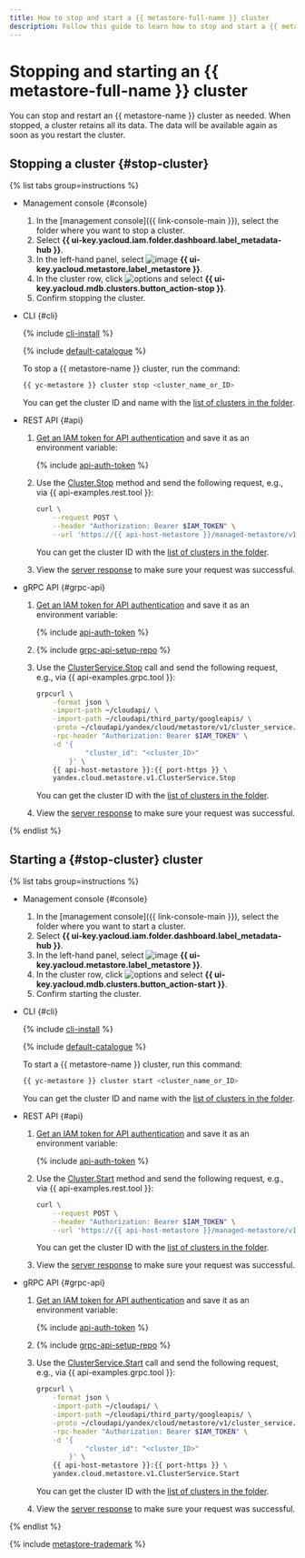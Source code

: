 ```yaml
---
title: How to stop and start a {{ metastore-full-name }} cluster
description: Follow this guide to learn how to stop and start a {{ metastore-full-name }} cluster.
---
```


# Stopping and starting an {{ metastore-full-name }} cluster

You can stop and restart an {{ metastore-name }} cluster as needed. When stopped, a cluster retains all its data. The data will be available again as soon as you restart the cluster.

## Stopping a cluster {#stop-cluster}

{% list tabs group=instructions %}

- Management console {#console}

  1. In the [management console]({{ link-console-main }}), select the folder where you want to stop a cluster.
  1. Select **{{ ui-key.yacloud.iam.folder.dashboard.label_metadata-hub }}**.
  1. In the left-hand panel, select ![image](../../../_assets/console-icons/database.svg) **{{ ui-key.yacloud.metastore.label_metastore }}**.
  1. In the cluster row, click ![options](../../../_assets/console-icons/ellipsis.svg) and select **{{ ui-key.yacloud.mdb.clusters.button_action-stop }}**.
  1. Confirm stopping the cluster.

- CLI {#cli}

  {% include [cli-install](../../../_includes/cli-install.md) %}

  {% include [default-catalogue](../../../_includes/default-catalogue.md) %}

  To stop a {{ metastore-name }} cluster, run the command:

  ```bash
  {{ yc-metastore }} cluster stop <cluster_name_or_ID>
  ```

  You can get the cluster ID and name with the [list of clusters in the folder](cluster-list.md#list-clusters).

- REST API {#api}

    1. [Get an IAM token for API authentication](../../api-ref/authentication.md) and save it as an environment variable:

        {% include [api-auth-token](../../../_includes/mdb/api-auth-token.md) %}

    1. Use the [Cluster.Stop](../../api-ref/Cluster/stop.md) method and send the following request, e.g., via {{ api-examples.rest.tool }}:

        ```bash
        curl \
            --request POST \
            --header "Authorization: Bearer $IAM_TOKEN" \
            --url 'https://{{ api-host-metastore }}/managed-metastore/v1/clusters/<cluster_ID>:stop'
        ```

        You can get the cluster ID with the [list of clusters in the folder](cluster-list.md#list-clusters).

    1. View the [server response](../../api-ref/Cluster/stop.md#yandex.cloud.operation.Operation) to make sure your request was successful.

- gRPC API {#grpc-api}

    1. [Get an IAM token for API authentication](../../api-ref/authentication.md) and save it as an environment variable:

        {% include [api-auth-token](../../../_includes/mdb/api-auth-token.md) %}

    1. {% include [grpc-api-setup-repo](../../../_includes/mdb/grpc-api-setup-repo.md) %}

    1. Use the [ClusterService.Stop](../../api-ref/grpc/Cluster/stop.md) call and send the following request, e.g., via {{ api-examples.grpc.tool }}:

        ```bash
        grpcurl \
            -format json \
            -import-path ~/cloudapi/ \
            -import-path ~/cloudapi/third_party/googleapis/ \
            -proto ~/cloudapi/yandex/cloud/metastore/v1/cluster_service.proto \
            -rpc-header "Authorization: Bearer $IAM_TOKEN" \
            -d '{
                    "cluster_id": "<cluster_ID>"
                }' \
            {{ api-host-metastore }}:{{ port-https }} \
            yandex.cloud.metastore.v1.ClusterService.Stop
        ```

        You can get the cluster ID with the [list of clusters in the folder](cluster-list.md#list-clusters).

    1. View the [server response](../../api-ref/grpc/Cluster/stop.md#yandex.cloud.operation.Operation) to make sure your request was successful.

{% endlist %}

## Starting a {#stop-cluster} cluster

{% list tabs group=instructions %}

- Management console {#console}

  1. In the [management console]({{ link-console-main }}), select the folder where you want to start a cluster.
  1. Select **{{ ui-key.yacloud.iam.folder.dashboard.label_metadata-hub }}**.
  1. In the left-hand panel, select ![image](../../../_assets/console-icons/database.svg) **{{ ui-key.yacloud.metastore.label_metastore }}**.
  1. In the cluster row, click ![options](../../../_assets/console-icons/ellipsis.svg) and select **{{ ui-key.yacloud.mdb.clusters.button_action-start }}**.
  1. Confirm starting the cluster.

- CLI {#cli}

  {% include [cli-install](../../../_includes/cli-install.md) %}

  {% include [default-catalogue](../../../_includes/default-catalogue.md) %}

  To start a {{ metastore-name }} cluster, run this command:

  ```bash
  {{ yc-metastore }} cluster start <cluster_name_or_ID>
  ```

  You can get the cluster ID and name with the [list of clusters in the folder](cluster-list.md#list-clusters).

- REST API {#api}

    1. [Get an IAM token for API authentication](../../api-ref/authentication.md) and save it as an environment variable:

        {% include [api-auth-token](../../../_includes/mdb/api-auth-token.md) %}

    1. Use the [Cluster.Start](../../api-ref/Cluster/start.md) method and send the following request, e.g., via {{ api-examples.rest.tool }}:

        ```bash
        curl \
            --request POST \
            --header "Authorization: Bearer $IAM_TOKEN" \
            --url 'https://{{ api-host-metastore }}/managed-metastore/v1/clusters/<cluster_ID>:start'
        ```

        You can get the cluster ID with the [list of clusters in the folder](cluster-list.md#list-clusters).

    1. View the [server response](../../api-ref/Cluster/start.md#yandex.cloud.operation.Operation) to make sure your request was successful.

- gRPC API {#grpc-api}

    1. [Get an IAM token for API authentication](../../api-ref/authentication.md) and save it as an environment variable:

        {% include [api-auth-token](../../../_includes/mdb/api-auth-token.md) %}

    1. {% include [grpc-api-setup-repo](../../../_includes/mdb/grpc-api-setup-repo.md) %}

    1. Use the [ClusterService.Start](../../api-ref/grpc/Cluster/start.md) call and send the following request, e.g., via {{ api-examples.grpc.tool }}:

        ```bash
        grpcurl \
            -format json \
            -import-path ~/cloudapi/ \
            -import-path ~/cloudapi/third_party/googleapis/ \
            -proto ~/cloudapi/yandex/cloud/metastore/v1/cluster_service.proto \
            -rpc-header "Authorization: Bearer $IAM_TOKEN" \
            -d '{
                    "cluster_id": "<cluster_ID>"
                }' \
            {{ api-host-metastore }}:{{ port-https }} \
            yandex.cloud.metastore.v1.ClusterService.Start
        ```

        You can get the cluster ID with the [list of clusters in the folder](cluster-list.md#list-clusters).

    1. View the [server response](../../api-ref/grpc/Cluster/start.md#yandex.cloud.operation.Operation) to make sure your request was successful.

{% endlist %}

{% include [metastore-trademark](../../../_includes/metadata-hub/metastore-trademark.md) %}
